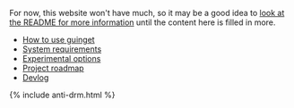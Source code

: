 For now, this website won't have much, so it may be a good idea to [look at the README for more information](https://github.com/DrewNaylor/guinget/blob/master/README.md) until the content here is filled in more.

- [How to use guinget](https://drew-naylor.com/guinget/How-to-use)<br>
- [System requirements](https://drew-naylor.com/guinget/system-requirements)<br>
- [Experimental options](https://drew-naylor.com/guinget/experimental-options)<br>
- [Project roadmap](https://drew-naylor.com/guinget/Project-roadmap)<br>
- [Devlog](https://drew-naylor.com/guinget/devlog)

{% include anti-drm.html %}
